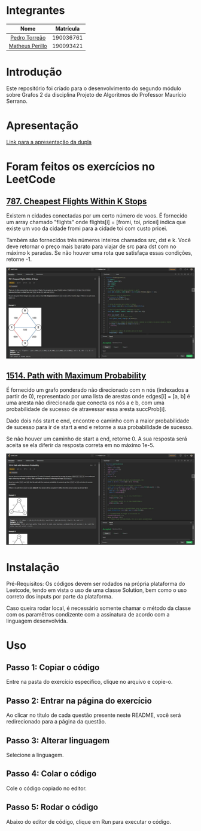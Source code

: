# Integrantes

|                         Nome                         | Matrícula |
| :--------------------------------------------------: | :-------: |
|  [Pedro Torreão](https://github.com/PedroTorreao21)  | 190036761 |
| [Matheus Perillo](https://github.com/MatheusPerillo) | 190093421 |

# Introdução

Este repositório foi criado para o desenvolvimento do segundo módulo sobre Grafos 2 da disciplina Projeto de Algoritmos do Professor Maurício Serrano.

# Apresentação

[Link para a apresentação da dupla]()

# Foram feitos os exercícios no LeetCode

## [ 787. Cheapest Flights Within K Stops](https://leetcode.com/problems/cheapest-flights-within-k-stops/description/)

Existem n cidades conectadas por um certo número de voos. É fornecido um array chamado "flights" onde flights[i] = [fromi, toi, pricei] indica que existe um voo da cidade fromi para a cidade toi com custo pricei.

Também são fornecidos três números inteiros chamados src, dst e k. Você deve retornar o preço mais barato para viajar de src para dst com no máximo k paradas. Se não houver uma rota que satisfaça essas condições, retorne -1.

![Cheapest Flights Within K Stops](/images/787.jpeg)

## [ 1514. Path with Maximum Probability](https://leetcode.com/problems/path-with-maximum-probability/description/)

É fornecido um grafo ponderado não direcionado com n nós (indexados a partir de 0), representado por uma lista de arestas onde edges[i] = [a, b] é uma aresta não direcionada que conecta os nós a e b, com uma probabilidade de sucesso de atravessar essa aresta succProb[i].

Dado dois nós start e end, encontre o caminho com a maior probabilidade de sucesso para ir de start a end e retorne a sua probabilidade de sucesso.

Se não houver um caminho de start a end, retorne 0. A sua resposta será aceita se ela diferir da resposta correta em no máximo 1e-5.

![Path with Maximum Probability](/images/1514.jpeg)


# Instalação

Pré-Requisitos: Os códigos devem ser rodados na própria plataforma do Leetcode, tendo em vista o uso de uma classe Solution, bem como o uso correto dos inputs por parte da plataforma.

Caso queira rodar local, é necessário somente chamar o método da classe com os paramêtros condizente com a assinatura de acordo com a linguagem desenvolvida.

# Uso

## Passo 1: Copiar o código

Entre na pasta do exercício específico, clique no arquivo e copie-o.

## Passo 2: Entrar na página do exercício

Ao clicar no título de cada questão presente neste README, você será redirecionado para a página da questão.

## Passo 3: Alterar linguagem

Selecione a linguagem.

## Passo 4: Colar o código

Cole o código copiado no editor.

## Passo 5: Rodar o código

Abaixo do editor de código, clique em Run para executar o código.

